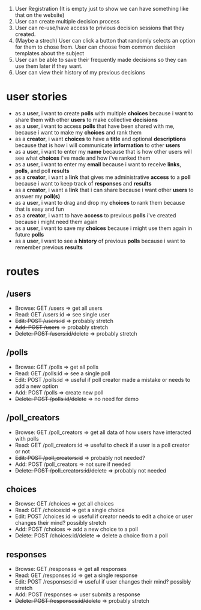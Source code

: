 1. User Registration (It is empty just to show we can have something like that on the website)
2. User can create multiple decision process
3. User can re-use/have access to privious decision sessions that they created.
4. (Maybe a strech) User can click a button that randomly selects an option for them to chose from. User can choose from common decision templates about the subject
5. User can be able to save their frequently made decisions so they can use them later if they want. 
6. User can view their history of my previous decisions

# user stories
- as a **user**, i want to create **polls** with multiple **choices** because i want to share them with other **users** to make collective **decisions**
- as a **user**, i want to access **polls** that have been shared with me, because i want to make my **choices** and rank them
- as a **creator**, i want **choices** to have a **title** and optional **descriptions** because that is how i will communicate **information** to other **users**
- as a **user**, i want to enter my **name** because that is how other users will see what **choices** i've made and how i've ranked them
- as a **user**, i want to enter my **email** because i want to receive **links**, **polls**, and poll **results**
- as a **creator**, i want a **link** that gives me administrative **access** to a **poll** because i want to keep track of **responses** and **results**
- as a **creator**, i want a **link** that i can share because i want other **users** to answer my **poll(s)**
- as a **user**, i want to drag and drop my **choices** to rank them because that is easy and fun
- as a **creator**, i want to have **access** to previous **polls** i've created because i might need them again
- as a **user**, i want to save my **choices** because i might use them again in future **polls**
- as a **user**, i want to see a **history** of previous **polls** because i want to remember previous **results**

# routes
## /users
- Browse: GET /users => get all users
- Read: GET /users:id => see single user
- ~~Edit: POST /users:id~~ => probably stretch
- ~~Add: POST /users~~ => probably stretch
- ~~Delete: POST /users:id/delete~~ => probably stretch

## /polls
- Browse: GET /polls => get all polls
- Read: GET /polls:id => see a single poll
- Edit: POST /polls:id => useful if poll creator made a mistake or needs to add a new option
- Add: POST /polls => create new poll
- ~~Delete: POST /polls:id/delete~~ => no need for demo

## /poll_creators
- Browse: GET /poll_creators => get all data of how users have interacted with polls
- Read: GET /poll_creators:id => useful to check if a user is a poll creator or not
- ~~Edit: POST /poll_creators:id~~ => probably not needed?
- Add: POST /poll_creators => not sure if needed
- ~~Delete: POST /poll_creators:id/delete~~ => probably not needed

## choices
- Browse: GET /choices => get all choices
- Read: GET /choices:id => get a single choice
- Edit: POST /choices:id => useful if creator needs to edit a choice or user changes their mind? possibly stretch
- Add: POST /choices => add a new choice to a poll
- Delete: POST /choices:id/delete => delete a choice from a poll

## responses
- Browse: GET /responses => get all responses
- Read: GET /responses:id => get a single response
- Edit: POST /responses:id => useful if user changes their mind? possibly stretch
- Add: POST /responses => user submits a response
- ~~Delete: POST /responses:id/delete~~ => probably stretch
